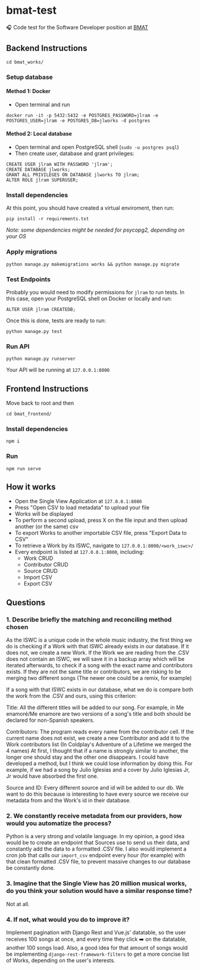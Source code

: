 # bmat-test
🎧 Code test for the Software Developer position at [BMAT](https://www.bmat.com/)

## Backend Instructions

```
cd bmat_works/
```

### Setup database

#### Method 1: Docker

- Open terminal and run
```
docker run -it -p 5432:5432 -e POSTGRES_PASSWORD=jlram -e POSTGRES_USER=jlram -e POSTGRES_DB=jlworks -d postgres
```

#### Method 2: Local database

- Open terminal and open PostgreSQL shell (`sudo -u postgres psql`)
- Then create user, database and grant privileges:
```
CREATE USER jlram WITH PASSWORD 'jlram';
CREATE DATABASE jlworks;
GRANT ALL PRIVILEGES ON DATABASE jlworks TO jlram;
ALTER ROLE jlram SUPERUSER;
```

### Install dependencies

At this point, you should have created a virtual enviroment, then run:

```
pip install -r requirements.txt
```

*Note: some dependencies might be needed for psycopg2, depending on your OS*

### Apply migrations

```
python manage.py makemigrations works && python manage.py migrate
```

### Test Endpoints

Probably you would need to modify permissions for `jlram` to run tests. In this case, open your PostgreSQL shell on Docker or locally and run:

```
ALTER USER jlram CREATEDB;
```

Once this is done, tests are ready to run:

```
python manage.py test
```

### Run API

```
python manage.py runserver
```

Your API will be running at `127.0.0.1:8000`

## Frontend Instructions

Move back to root and then 
```
cd bmat_frontend/
```

### Install dependencies

```
npm i
```

### Run
```
npm run serve
```

## How it works

- Open the Single View Application at `127.0.0.1:8080`
- Press "Open CSV to load metadata" to upload your file
- Works will be displayed
- To perform a second upload, press X on the file input and then upload another (or the same) csv
- To export Works to another importable CSV file, press "Export Data to CSV"
- To retrieve a Work by its ISWC, navigate to `127.0.0.1:8000/<work_iswc>/`
- Every endpoint is listed at `127.0.0.1:8000`, including:
    - Work CRUD
    - Contributor CRUD
    - Source CRUD
    - Import CSV
    - Export CSV

## Questions

### 1. Describe briefly the matching and reconciling method chosen

As the ISWC is a unique code in the whole music industry, the first thing we do is checking if a Work with that ISWC already exists in our database. If it does not, we create a new Work.
If the Work we are reading from the .CSV does not contain an ISWC, we will save it in a backup array which will be iterated afterwards, to check if a song with the exact name and contributors exists. If they are not the same title or contributors, we are risking to be merging two different songs (The newer one could be a remix, for example)

If a song with that ISWC exists in our database, what we do is compare both the work from the .CSV and ours, using this criterion:

Title: All the different titles will be added to our song. For example, in Me enamoré/Me enamore are two versions of a song's title and both should be declared for non-Spanish speakers.

Contributors: The program reads every name from the contributor cell. If the current name does not exist, we create a new Contributor and add it to the Work contributors list (In Coldplay's Adventure of a Lifetime we merged the 4 names)
At first, I thought that if a name is strongly similar to another, the longer one should stay and the other one disappears. I could have developed a method, but I think we could lose information by doing this. For example, if we had a song by Julio Iglesias and a cover by Julio Iglesias Jr, Jr would have absorbed the first one.

Source and ID: Every different source and id will be added to our db. We want to do this because is interesting to have every source we receive our metadata from and the Work's id in their database.

### 2. We constantly receive metadata from our providers, how would you automatize the process?
Python is a very strong and volatile language. In my opinion, a good idea would be to create an endpoint that Sources use to send us their data, and constantly add the data to a formatted .CSV file. I also would implement a cron job that calls our `import_csv` endpoint every hour (for example) with that clean formatted .CSV file, to prevent massive changes to our database be constantly done.

### 3. Imagine that the Single View has 20 million musical works, do you think your solution would have a similar response time?
Not at all.

### 4. If not, what would you do to improve it?
Implement pagination with Django Rest and Vue.js' datatable, so the user receives 100 songs at once, and every time they click ➡️ on the datatable, another 100 songs load. Also, a good idea for that amount of songs would be implementing `django-rest-framework-filters` to get a more concise list of Works, depending on the user's interests.
